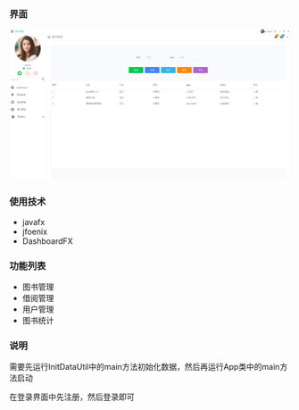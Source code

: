 ### 界面

![image](\main.png)

### 使用技术

- javafx
- jfoenix
- DashboardFX

### 功能列表

- 图书管理
- 借阅管理
- 用户管理
- 图书统计

### 说明

需要先运行InitDataUtil中的main方法初始化数据，然后再运行App类中的main方法启动

在登录界面中先注册，然后登录即可
